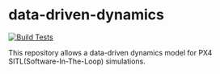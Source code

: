 # data-driven-dynamics
[![Build Tests](https://github.com/Jaeyoung-Lim/data-driven-dynamics/actions/workflows/build_test.yml/badge.svg)](https://github.com/Jaeyoung-Lim/data-driven-dynamics/actions/workflows/build_test.yml)

This repository allows a data-driven dynamics model for PX4 SITL(Software-In-The-Loop) simulations.
